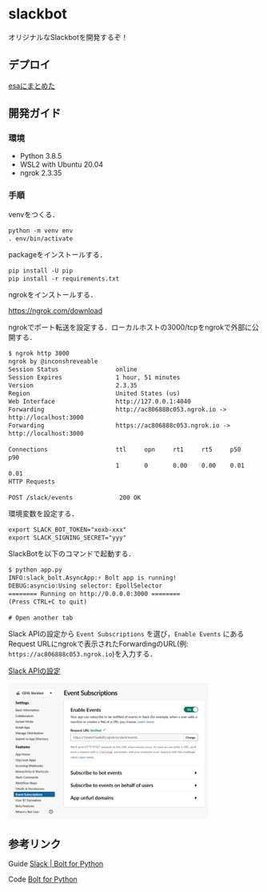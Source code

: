 # slackbot

オリジナルなSlackbotを開発するぞ！


## デプロイ

[esaにまとめた](https://cdsl-tut.esa.io/posts/417)

## 開発ガイド

### 環境

- Python 3.8.5
- WSL2 with Ubuntu 20.04
- ngrok 2.3.35

### 手順

venvをつくる．

```
python -m venv env
. env/bin/activate
```

packageをインストールする．

```
pip install -U pip
pip install -r requirements.txt
```

ngrokをインストールする．

https://ngrok.com/download

ngrokでポート転送を設定する．ローカルホストの3000/tcpをngrokで外部に公開する．

```
$ ngrok http 3000
ngrok by @inconshreveable
Session Status                online
Session Expires               1 hour, 51 minutes
Version                       2.3.35
Region                        United States (us)
Web Interface                 http://127.0.0.1:4040
Forwarding                    http://ac806888c053.ngrok.io -> http://localhost:3000
Forwarding                    https://ac806888c053.ngrok.io -> http://localhost:3000

Connections                   ttl     opn     rt1     rt5     p50     p90
                              1       0       0.00    0.00    0.01    0.01
HTTP Requests

POST /slack/events             200 OK 
```

環境変数を設定する．

```
export SLACK_BOT_TOKEN="xoxb-xxx"
export SLACK_SIGNING_SECRET="yyy"
```

SlackBotを以下のコマンドで起動する．

```
$ python app.py
INFO:slack_bolt.AsyncApp:⚡️ Bolt app is running!
DEBUG:asyncio:Using selector: EpollSelector
======== Running on http://0.0.0.0:3000 ========
(Press CTRL+C to quit)

# Open another tab
```

Slack APIの設定から `Event Subscriptions` を選び，`Enable Events` にあるRequest URLにngrokで表示されたForwardingのURL(例: `https://ac806888c053.ngrok.io`)を入力する．

[Slack APIの設定](https://api.slack.com/apps/A01LZEC2UG2/event-subscriptions)

<img src="./dev-slack-setting.jpg" width="400">

## 参考リンク

Guide [Slack | Bolt for Python](https://slack.dev/bolt-python/tutorial/getting-started)

Code [Bolt for Python](https://github.com/slackapi/bolt-python)